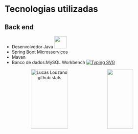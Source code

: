 # Tecnologias utilizadas
## Back end
- Desenvolvedor Java <img src="https://cdn.jsdelivr.net/gh/devicons/devicon/icons/java/java-original.svg" width="40" height="40"/><div> 
- Spring Boot Microsserviços
- Maven
- Banco de dados:MySQL Workbench
[![Typing SVG](https://readme-typing-svg.herokuapp.com/?color=00bfbf&size=35&center=true&vCenter=true&width=1000&lines=Hello,+My+Name+is+Lucas+Louzano;I'm+33+years+old;I+from+Brasil,+SP;I+study+systems+development+analysis+at,+Anhembi+Morumbi;Be+Welcome!+:%29)](https://git.io/typing-svg)

<div align="center">  
  <img width="49%" height="195px" src="https://github-readme-stats.vercel.app/api?username=LucasLouzano&show_icons=true&count_private=true&hide_border=true&title_color=00bfbf&icon_color=00bfbf&text_color=c9d1d9&bg_color=0d1117" alt="Lucas Louzano github stats" /> 
  <img width="41%" height="195px" src="https://github-readme-stats.vercel.app/api/top-langs/?username=LucasLouzano&layout=compact&hide_border=true&title_color=00bfbf&text_color=00bfbf&bg_color=0d1117" />
</div>
